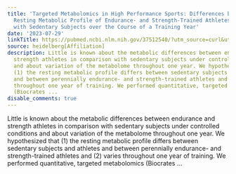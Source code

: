 ```yaml
---
title: 'Targeted Metabolomics in High Performance Sports: Differences between the
  Resting Metabolic Profile of Endurance- and Strength-Trained Athletes in Comparison
  with Sedentary Subjects over the Course of a Training Year'
date: '2023-07-29'
linkTitle: https://pubmed.ncbi.nlm.nih.gov/37512540/?utm_source=curl&utm_medium=rss&utm_campaign=pubmed-2&utm_content=1FakS-2QOkCT8HsMOQP1bCRQ4YzyumYOmxmF0moLsQ3dFB1E9V&fc=20220326224207&ff=20230729181031&v=2.17.9.post6+86293ac
source: heidelberg[Affiliation]
description: Little is known about the metabolic differences between endurance and
  strength athletes in comparison with sedentary subjects under controlled conditions
  and about variation of the metabolome throughout one year. We hypothesized that
  (1) the resting metabolic profile differs between sedentary subjects and athletes
  and between perennially endurance- and strength-trained athletes and (2) varies
  throughout one year of training. We performed quantitative, targeted metabolomics
  (Biocrates ...
disable_comments: true
---
```

Little is known about the metabolic differences between endurance and strength athletes in comparison with sedentary subjects under controlled conditions and about variation of the metabolome throughout one year. We hypothesized that (1) the resting metabolic profile differs between sedentary subjects and athletes and between perennially endurance- and strength-trained athletes and (2) varies throughout one year of training. We performed quantitative, targeted metabolomics (Biocrates ...